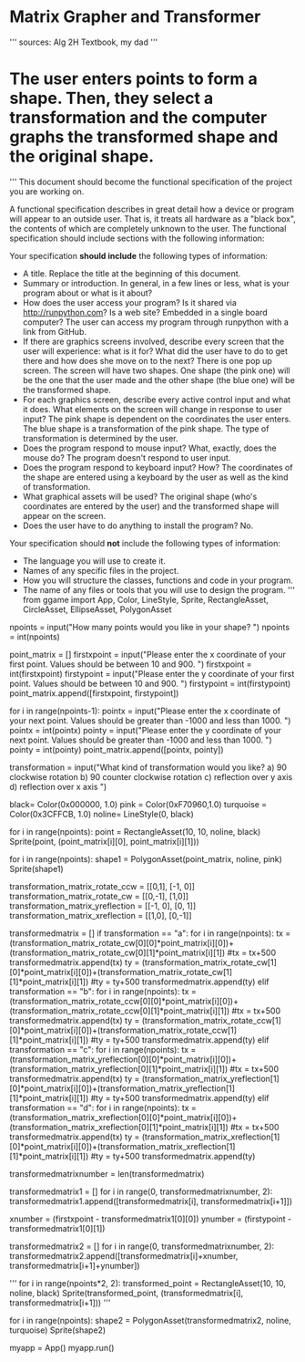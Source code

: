 # Matrix Grapher and Transformer
'''
sources: Alg 2H Textbook, my dad
'''

# The user enters points to form a shape. Then, they select a transformation and the computer graphs the transformed shape and the original shape.

'''
This document should become the functional specification of the project you are working on.

A functional specification describes in great detail how a device or program will appear to an
outside user. That is, it treats all hardware as a "black box", the contents of which are completely
unknown to the user. The functional specification should include sections with the following information:

Your specification **should include** the following types of information:

* A title. Replace the title at the beginning of this document.
* Summary or introduction. In general, in a few lines or less, what is your program about or what is it about?
* How does the user access your program? Is it shared via http://runpython.com? Is a web site? Embedded in 
  a single board computer? 
  The user can access my program through runpython with a link from GitHub.
* If there are graphics screens involved, describe every screen that the user will experience: what is it for? 
  What did the user have to do to get there and how does she move on to the next?
  There is one pop up screen. The screen will have two shapes. One shape (the pink one) will be the one that the user made and the other shape (the blue one) will be the transformed shape.
* For each graphics screen, describe every active control input and what it does. What elements on the screen will
  change in response to user input?
  The pink shape is dependent on the coordinates the user enters. The blue shape is a transformation of the pink shape. The type of transformation is determined by the user.
* Does the program respond to mouse input? What, exactly, does the mouse do?
The program doesn't respond to user input.
* Does the program respond to keyboard input? How?
The coordinates of the shape are entered using a keyboard by the user as well as the kind of transformation.
* What graphical assets will be used?
The original shape (who's coordinates are entered by the user) and the transformed shape will appear on the screen.
* Does the user have to do anything to install the program?
No.

Your specification should **not** include the following types of information:

* The language you will use to create it.
* Names of any specific files in the project.
* How you will structure the classes, functions and code in your program.
* The name of any files or tools that you will use to design the program.
'''
from ggame import App, Color, LineStyle, Sprite, RectangleAsset, CircleAsset, EllipseAsset, PolygonAsset

npoints = input("How many points would you like in your shape? ")
npoints = int(npoints)

point_matrix = []
firstxpoint = input("Please enter the x coordinate of your first point. Values should be between 10 and 900. ")
firstxpoint = int(firstxpoint)
firstypoint = input("Please enter the y coordinate of your first point. Values should be between 10 and 900. ")
firstypoint = int(firstypoint)
point_matrix.append([firstxpoint, firstypoint])

for i in range(npoints-1):
    pointx = input("Please enter the x coordinate of your next point. Values should be greater than -1000 and less than 1000. ")
    pointx = int(pointx)
    pointy = input("Please enter the y coordinate of your next point. Values should be greater than -1000 and less than 1000. ")
    pointy = int(pointy)
    point_matrix.append([pointx, pointy])
    
transformation = input("What kind of transformation would you like? a) 90 clockwise rotation  b) 90 counter clockwise rotation  c) reflection over y axis  d) reflection over x axis ")

black= Color(0x000000, 1.0)
pink = Color(0xF70960,1.0)
turquoise = Color(0x3CFFCB, 1.0)
noline= LineStyle(0, black)

for i in range(npoints):
    point = RectangleAsset(10, 10, noline, black)
    Sprite(point, (point_matrix[i][0], point_matrix[i][1]))

for i in range(npoints):
    shape1 = PolygonAsset(point_matrix, noline, pink)
    Sprite(shape1)

transformation_matrix_rotate_ccw = [[0,1], [-1, 0]]
transformation_matrix_rotate_cw = [[0,-1], [1,0]]
transformation_matrix_yreflection = [[-1, 0], [0, 1]]
transformation_matrix_xreflection = [[1,0], [0,-1]]

transformedmatrix = []
if transformation == "a":
    for i in range(npoints):
        tx = (transformation_matrix_rotate_cw[0][0]*point_matrix[i][0])+(transformation_matrix_rotate_cw[0][1]*point_matrix[i][1])
        #tx = tx+500
        transformedmatrix.append(tx)
        ty = (transformation_matrix_rotate_cw[1][0]*point_matrix[i][0])+(transformation_matrix_rotate_cw[1][1]*point_matrix[i][1])
        #ty = ty+500
        transformedmatrix.append(ty)
elif transformation == "b":
    for i in range(npoints):
        tx = (transformation_matrix_rotate_ccw[0][0]*point_matrix[i][0])+(transformation_matrix_rotate_ccw[0][1]*point_matrix[i][1])
        #tx = tx+500
        transformedmatrix.append(tx)
        ty = (transformation_matrix_rotate_ccw[1][0]*point_matrix[i][0])+(transformation_matrix_rotate_ccw[1][1]*point_matrix[i][1])
        #ty = ty+500
        transformedmatrix.append(ty)
elif transformation == "c":
    for i in range(npoints):
        tx = (transformation_matrix_yreflection[0][0]*point_matrix[i][0])+(transformation_matrix_yreflection[0][1]*point_matrix[i][1])
        #tx = tx+500
        transformedmatrix.append(tx)
        ty = (transformation_matrix_yreflection[1][0]*point_matrix[i][0])+(transformation_matrix_yreflection[1][1]*point_matrix[i][1])
        #ty = ty+500
        transformedmatrix.append(ty)
elif transformation == "d":
    for i in range(npoints):
        tx = (transformation_matrix_xreflection[0][0]*point_matrix[i][0])+(transformation_matrix_xreflection[0][1]*point_matrix[i][1])
        #tx = tx+500
        transformedmatrix.append(tx)
        ty = (transformation_matrix_xreflection[1][0]*point_matrix[i][0])+(transformation_matrix_xreflection[1][1]*point_matrix[i][1])
        #ty = ty+500
        transformedmatrix.append(ty)


transformedmatrixnumber = len(transformedmatrix)

transformedmatrix1 = []
for i in range(0, transformedmatrixnumber, 2):
    transformedmatrix1.append([transformedmatrix[i], transformedmatrix[i+1]])
    
xnumber = (firstxpoint - transformedmatrix1[0][0])
ynumber = (firstypoint - transformedmatrix1[0][1])

transformedmatrix2 = []
for i in range(0, transformedmatrixnumber, 2):
    transformedmatrix2.append([transformedmatrix[i]+xnumber, transformedmatrix[i+1]+ynumber])

'''
for i in range(npoints*2, 2):
    transformed_point = RectangleAsset(10, 10, noline, black)
    Sprite(transformed_point, (transformedmatrix[i], transformedmatrix[i+1]))
'''

for i in range(npoints):
    shape2 = PolygonAsset(transformedmatrix2, noline, turquoise)
    Sprite(shape2)

myapp = App()
myapp.run()